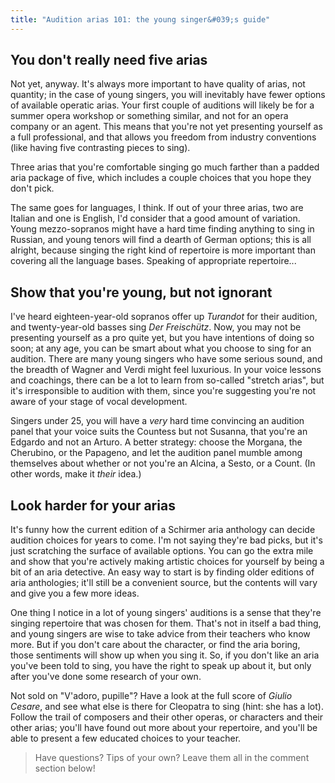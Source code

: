 ```yaml
---
title: "Audition arias 101: the young singer&#039;s guide"
---
```


## You don't really need five arias

Not yet, anyway. It's always more important to have quality of arias, not quantity; in the case of young singers, you will inevitably have fewer options of available operatic arias. Your first couple of auditions will likely be for a summer opera workshop or something similar, and not for an opera company or an agent. This means that you're not yet presenting yourself as a full professional, and that allows you freedom from industry conventions (like having five contrasting pieces to sing).

Three arias that you're comfortable singing go much farther than a padded aria package of five, which includes a couple choices that you hope they don't pick. 

The same goes for languages, I think. If out of your three arias, two are Italian and one is English, I'd consider that a good amount of variation. Young mezzo-sopranos might have a hard time finding anything to sing in Russian, and young tenors will find a dearth of German options; this is all alright, because singing the right kind of repertoire is more important than covering all the language bases. Speaking of appropriate repertoire...

## Show that you're young, but not ignorant

I've heard eighteen-year-old sopranos offer up *Turandot* for their audition, and twenty-year-old basses sing *Der Freischütz*. Now, you may not be presenting yourself as a pro quite yet, but you have intentions of doing so soon; at any age, you can be smart about what you choose to sing for an audition. There are many young singers who have some serious sound, and the breadth of Wagner and Verdi might feel luxurious. In your voice lessons and coachings, there can be a lot to learn from so-called "stretch arias", but it's irresponsible to audition with them, since you're suggesting you're not aware of your stage of vocal development.

Singers under 25, you will have a *very* hard time convincing an audition panel that your voice suits the Countess but not Susanna, that you're an Edgardo and not an Arturo. A better strategy: choose the Morgana, the Cherubino, or the Papageno, and let the audition panel mumble among themselves about whether or not you're an Alcina, a Sesto, or a Count. (In other words, make it *their* idea.)

## Look harder for your arias

It's funny how the current edition of a Schirmer aria anthology can decide audition choices for years to come. I'm not saying they're bad picks, but it's just scratching the surface of available options. You can go the extra mile and show that you're actively making artistic choices for yourself by being a bit of an aria detective. An easy way to start is by finding older editions of aria anthologies; it'll still be a convenient source, but the contents will vary and give you a few more ideas. 

One thing I notice in a lot of young singers' auditions is a sense that they're singing repertoire that was chosen for them. That's not in itself a bad thing, and young singers are wise to take advice from their teachers who know more. But if you don't care about the character, or find the aria boring, those sentiments will show up when you sing it. So, if you don't like an aria you've been told to sing, you have the right to speak up about it, but only after you've done some research of your own.

Not sold on "V'adoro, pupille"? Have a look at the full score of *Giulio Cesare*, and see what else is there for Cleopatra to sing (hint: she has a lot). Follow the trail of composers and their other operas, or characters and their other arias; you'll have found out more about your repertoire, and you'll be able to present a few educated choices to your teacher.

>Have questions? Tips of your own? Leave them all in the comment section below!

